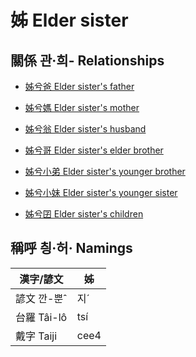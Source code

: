 # 姊 Elder sister

## 關係 관·희- Relationships

- [姊兮爸 Elder sister's father](member2.md)

- [姊兮媽 Elder sister's mother](member3.md)

- [姊兮翁 Elder sister's husband](member23.md)

- [姊兮哥 Elder sister's elder brother](member4.md)

- [姊兮小弟 Elder sister's younger brother](member6.md)

- [姊兮小妹 Elder sister's younger sister](member7.md)

- [姊兮囝 Elder sister's children](member25.md)



## 稱呼 칑·허· Namings

漢字/諺文 | 姊
--- | ---
諺文 깐-뿐ˆ | 지ˊ
台羅 Tâi-lô | tsí
戴字 Taiji | cee4


